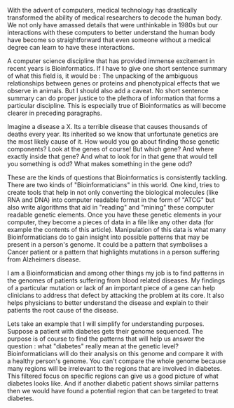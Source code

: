 With the advent of computers, medical technology has drastically transformed the ability of medical researchers 
to decode the human body. We not only have amassed details that were unthinkable in 1980s but our interactions
with these computers to better understand the human body have become so straightforward that even someone 
without a medical degree can learn to have these interactions. 

A computer science discipline that has provided immense excitement in recent years is Bioinformatics. If I have
to give one short sentence summary of what this field is, it would be : The unpacking of the ambiguous 
relationships between genes or proteins and phenotypical effects that we observe in animals. But I should also
add a caveat. No short sentence summary can do proper justice to the plethora of information that forms 
a particular discipline. This is especially true of Bioinformatics as will become clearer in preceding 
paragraphs. 

Imagine a disease a X. Its a terrible disease that causes thousands of deaths every year. Its inherited so we
know that unfortunate genetics are the most likely cause of it. How would you go about finding those genetic
components? Look at the genes of course! But which gene? And where exactly inside that gene? And what to look
for in that gene that would tell you something is odd? What makes something in the gene odd? 

These are the kinds of questions that Bioinformatics is consistently tackling. There are two kinds of
"Bioinformaticians" in this world. One kind, tries to create tools that help in not only converting the biological molecules (like RNA and DNA) into computer readable format in the form of "ATCG" but also write algorithms that aid in "reading" and "mining" these computer readable genetic elements. Once you have these
genetic elements in your computer, they become a pieces of data in a file like any other data (for example 
the contents of this article). Manipulation of this data is what many Bioinformaticians do to gain insight
into possible patterns that may be present in a person's genome. It could be a pattern that symbolises a 
Cancer patient or a pattern that highlights mutations in a person suffering from Alzheimers disease. 

I am a Bioinformatician and among other things my job is to find patterns in the genomes of patients suffering
from blood related diseases. My findings of a particular mutation or lack of an important piece of a gene can 
help clinicians to address that defect by attacking the problem at its core. It also helps physicians to better
understand the disease and explain to their patients the root cause of the disease. 

Lets take an example that I will simplify for understanding purposes. 
Suppose a patient with diabetes gets their genome sequenced. The 
purpose is of course to find the patterns that will help us answer the question : what "diabetes" really mean 
at the genetic level? Bioinformaticians will do their analysis on this genome and compare it with a healthy 
person's genome. You can't compare the whole genome because many regions will be irrelevant to the regions that
are involved in diabetes. This filtered focus on specific regions can give us a good picture of what diabetes 
looks like. And if another diabetic patient shows similar patterns then we would have found a potential region
that can be targeted to treat diabetes. 


